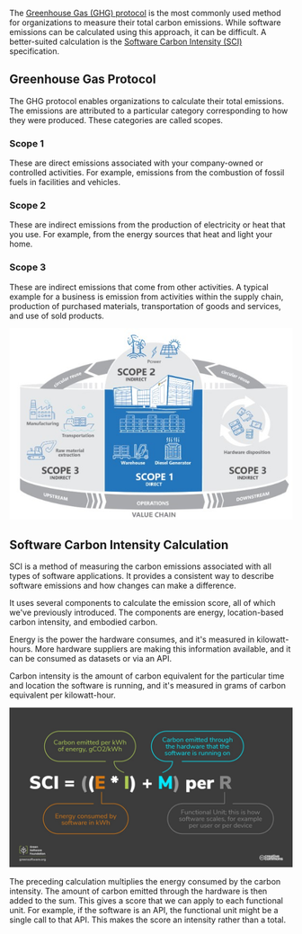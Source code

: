 The [Greenhouse Gas (GHG) protocol](https://learn.greensoftware.foundation/measurement/#the-ghg-protocol) is the most commonly used method for organizations to measure their total carbon emissions. While software emissions can be calculated using this approach, it can be difficult. A better-suited calculation is the [Software Carbon Intensity (SCI)](https://learn.greensoftware.foundation/measurement/#software-carbon-intensity-specification) specification.

## Greenhouse Gas Protocol

The GHG protocol enables organizations to calculate their total emissions. The emissions are attributed to a particular category corresponding to how they were produced. These categories are called scopes.

### Scope 1

These are direct emissions associated with your company-owned or controlled activities. For example, emissions from the combustion of fossil fuels in facilities and vehicles.

### Scope 2

These are indirect emissions from the production of electricity or heat that you use. For example, from the energy sources that heat and light your home.

### Scope 3

These are indirect emissions that come from other activities. A typical example for a business is emission from activities within the supply chain, production of purchased materials, transportation of goods and services, and use of sold products.

![Diagram of GHG Scopes.](../media/7-measurement-ghg-image.jpg)

## Software Carbon Intensity Calculation

SCI is a method of measuring the carbon emissions associated with all types of software applications. It provides a consistent way to describe software emissions and how changes can make a difference.

It uses several components to calculate the emission score, all of which we've previously introduced. The components are energy, location-based carbon intensity, and embodied carbon.  

Energy is the power the hardware consumes, and it's measured in kilowatt-hours. More hardware suppliers are making this information available, and it can be consumed as datasets or via an API.

Carbon intensity is the amount of carbon equivalent for the particular time and location the software is running, and it's measured in grams of carbon equivalent per kilowatt-hour.

![Diagram of SCI Calculation.](../media/7-measurement-sci-image.jpg)

The preceding calculation multiplies the energy consumed by the carbon intensity. The amount of carbon emitted through the hardware is then added to the sum. This gives a score that we can apply to each functional unit. For example, if the software is an API, the functional unit might be a single call to that API. This makes the score an intensity rather than a total.
